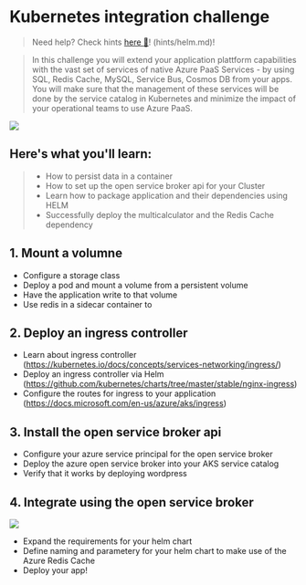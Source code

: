 # Kubernetes integration challenge
> Need help? Check hints [here :blue_book:](hints/osba.md)! (hints/helm.md)!

> In this challenge you will extend your application plattform capabilities with the vast set of services of native Azure PaaS Services - by using SQL, Redis Cache, MySQL, Service Bus, Cosmos DB from your apps. You will make sure that the management of these services will be done by the service catalog in Kubernetes and minimize the impact of your operational teams to use Azure PaaS.

![](/img/challenge5.png)

## Here's what you'll learn:
> - How to persist data in a container
> - How to set up the open service broker api for your Cluster
> - Learn how to package application and their dependencies using HELM
> - Successfully deploy the multicalculator and the Redis Cache dependency

## 1. Mount a volumne
- Configure a storage class
- Deploy a pod and mount a volume from a persistent volume
- Have the application write to that volume
- Use redis in a sidecar container to

## 2. Deploy an ingress controller
- Learn about ingress controller (https://kubernetes.io/docs/concepts/services-networking/ingress/)
- Deploy an ingress controller via Helm (https://github.com/kubernetes/charts/tree/master/stable/nginx-ingress)
- Configure the routes for ingress to your application (https://docs.microsoft.com/en-us/azure/aks/ingress)

## 3. Install the open service broker api
- Configure your azure service principal for the open service broker
- Deploy the azure open service broker into your AKS service catalog
- Verify that it works by deploying wordpress 

## 4. Integrate using the open service broker
![](/img/appmapredis.jpg)
- Expand the requirements for your helm chart
- Define naming and parametery for your helm chart to make use of the Azure Redis Cache
- Deploy your app!
